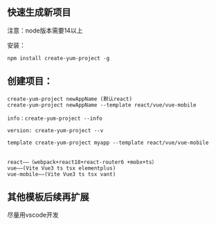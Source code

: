 ## 快速生成新项目
注意：node版本需要14以上

安装：
```
npm install create-yum-project -g
```

## 创建项目：
```
create-yum-project newAppName (默认react)
create-yum-project newAppName --template react/vue/vue-mobile 

info：create-yum-project --info

version: create-yum-project --v

template create-yum-project myapp --template react/vue/vue-mobile


react——（webpack+react18+react-router6 +mobx+ts） 
vue——(Vite Vue3 ts tsx elementplus)
vue-mobile——(Vite Vue3 ts tsx vant)
```

## 其他模板后续再扩展

尽量用vscode开发